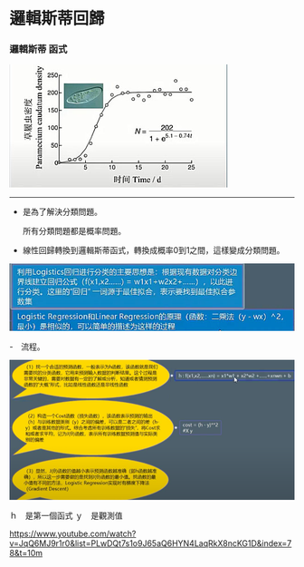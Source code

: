 # 邏輯斯蒂回歸

### 邏輯斯蒂 函式
<img src="邏輯思蒂函數.jpg" />
 

--------------------------------

- 是為了解決分類問題。
  
  所有分類問題都是概率問題。
  
- 線性回歸轉換到邏輯斯蒂函式，轉換成概率0到1之間，這樣變成分類問題。


<img src="Logistic解釋.jpg" />


-　流程。

<img src="logtis流程.png" />

ｈ　是第一個函式
ｙ　是觀測值


https://www.youtube.com/watch?v=JqQ6MJ9r1r0&list=PLwDQt7s1o9J65aQ6HYN4LaqRkX8ncKG1D&index=78&t=10m
